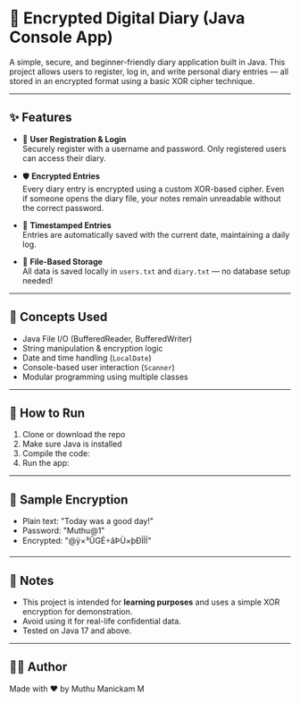 # 🔐 Encrypted Digital Diary (Java Console App)

A simple, secure, and beginner-friendly diary application built in Java. This project allows users to register, log in, and write personal diary entries — all stored in an encrypted format using a basic XOR cipher technique.

---

## ✨ Features

- 🧾 **User Registration & Login**  
  Securely register with a username and password. Only registered users can access their diary.

- 🛡️ **Encrypted Entries**  
  Every diary entry is encrypted using a custom XOR-based cipher. Even if someone opens the diary file, your notes remain unreadable without the correct password.

- 📅 **Timestamped Entries**  
  Entries are automatically saved with the current date, maintaining a daily log.

- 📂 **File-Based Storage**  
  All data is saved locally in `users.txt` and `diary.txt` — no database setup needed!

---

## 🧠 Concepts Used

- Java File I/O (BufferedReader, BufferedWriter)
- String manipulation & encryption logic
- Date and time handling (`LocalDate`)
- Console-based user interaction (`Scanner`)
- Modular programming using multiple classes

---

## 🚀 How to Run

1. Clone or download the repo  
2. Make sure Java is installed  
3. Compile the code:
4. Run the app:


---

## 🔐 Sample Encryption

- Plain text: "Today was a good day!"
- Password: "Muthu@1"
- Encrypted: "@ÿ×³ÛGÉ÷âÞÙ×þÐÏÍÍ"


---

## 📌 Notes

- This project is intended for **learning purposes** and uses a simple XOR encryption for demonstration.
- Avoid using it for real-life confidential data.
- Tested on Java 17 and above.

---

## 👨‍💻 Author

Made with ❤️ by Muthu Manickam M